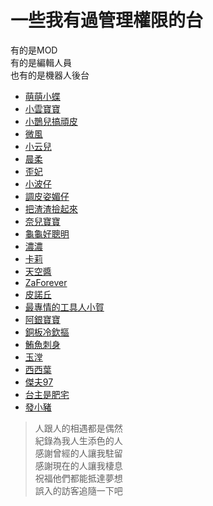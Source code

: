 # 一些我有過管理權限的台  
有的是MOD  
有的是編輯人員  
也有的是機器人後台
+ [萌萌小蝶](butterflyouo)
+ [小雲寶寶](babybaby1111)
+ [小鵲兒搞頑皮](chiue9493)
+ [微風](breeze0920)
+ [小云兒](elsa0704)
+ [晨柔](rou0629)
+ [歪妃](butter870519)
+ [小波仔](mybabykiss520)
+ [調皮姿媚仔](alongz_)
+ [把渣渣撿起來](baso0416)
+ [奈兒寶寶](nai0529)
+ [龜龜好聰明](hare0o0cheer)
+ [濃濃](zxc37102)
+ [卡莉](kyaryouo)
+ [天空醬](takuto_sky)
+ [ZaForever](zaforever)
+ [皮諾丘](swallowf1ip)
+ [最專情的工具人小賀](shiauher)
+ [阿銀寶寶](silver0301)
+ [銅板冷欽摳](user86418641)
+ [鮪魚刺身](tuna0127)
+ [玉漟](shiutom)
+ [西西葉](yeh_chang)
+ [傑夫97](vbnpp)
+ [台主是肥宅](resver5)
+ [發小豬](az12345685)
> 人跟人的相遇都是偶然  
> 紀錄為我人生添色的人  
> 感謝曾經的人讓我駐留  
> 感謝現在的人讓我棲息  
> 祝福他們都能抵達夢想  
> 誤入的訪客追隨一下吧
